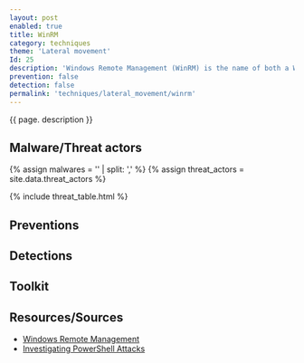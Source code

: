 ```yaml
---
layout: post
enabled: true
title: WinRM
category: techniques
theme: 'Lateral movement'
Id: 25
description: 'Windows Remote Management (WinRM) is the name of both a Windows service and a protocol that allows a user to interact with a remote system (e.g., run an executable, modify the Registry, modify services). It may be called with the winrm command or by any number of programs such as PowerShell.'
prevention: false
detection: false
permalink: 'techniques/lateral_movement/winrm'
---
```

{{ page. description }}


## Malware/Threat actors

{% assign malwares = '' | split: ',' %}
{% assign threat_actors = site.data.threat_actors %}

{% include threat_table.html %}

## Preventions


## Detections


## Toolkit


## Resources/Sources
* [Windows Remote Management](https://attack.mitre.org/techniques/T1028/)
* [Investigating PowerShell Attacks](https://www.blackhat.com/docs/us-14/materials/us-14-Kazanciyan-Investigating-Powershell-Attacks-WP.pdf)
